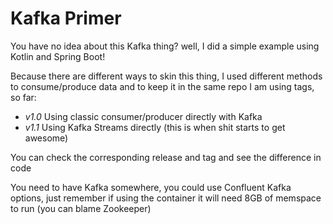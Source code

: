# Kafka Primer

You have no idea about this Kafka thing? well, I did a simple example using Kotlin and Spring Boot!

Because there are different ways to skin this thing, I used different methods to consume/produce data and to keep it in the same repo I am using tags, so far:

  - *v1.0* Using classic consumer/producer directly with Kafka
  - *v1.1* Using Kafka Streams directly (this is when shit starts to get awesome)

You can check the corresponding release and tag and see the difference in code

You need to have Kafka somewhere, you could use Confluent Kafka options, just remember if using the container it will need 8GB of memspace to run (you can blame Zookeeper)
